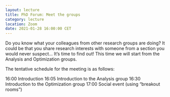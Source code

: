 ```yaml
---
layout: lecture
title: PhD Forum: Meet the groups
category: lecture
location: Zoom
date: 2021-01-28 16:00:00 CET
---
```

Do you know what your colleagues from other research groups are doing? It could be that you share research interests with someone from a section you would never suspect… It’s time to find out! This time we will start from the Analysis and Optimization groups.

The tentative schedule for the meeting is as follows:

16:00 Introduction
16:05 Introduction to the Analysis group
16:30 Introduction to the Optimization group
17:00 Social event (using “breakout rooms”)